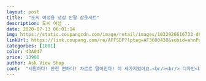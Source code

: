 ```yaml
---
layout: post 
title:  "도씨 여성용 냉감 반팔 잠옷세트" 
description: 도씨 여성 ..
date: 2020-07-13 06:01:14 
img: https://static.coupangcdn.com/image/retail/images/1032926616733-d69f00ef-5fd1-4b23-b049-e62d90b57b2f.jpg 
linkUrl: https://link.coupang.com/re/AFFSDP?lptag=AF3600438&subid=ahnPublicAsk&pageKey=1806924636&itemId=3074514188&vendorItemId=70641309410&traceid=V0-113-78278c09453fec8a 
categories: [1001] 
color: 43A047 
price: 13900 
author: Ask View Shop 
cont:  "시원하다! 완전 편하다! 차르르 떨어진다! 이 세가지였어요.<br/><br/> 디자인<br/> 박음질도 전체적으로 깔끔하고 괜찮아요.<br/><br/> 색상<br/> 재질<br/> 총평<br/>사이즈  키 165에 평소 66사이즈 입는데 잘 맞았어요.<br/> 허리도 편하고요.<br/><br/>가격을 생각하면 정말 득템한것 같아요.<br/><br/>가볍고, 예뻐요.<br/> 여름에 시원하게 입을 수 있을 만한 재질이에요.<br/><br/>검정색상을 골랐다면 모르겠는데 저는 핑쿠덕후라<br/>그래서 너무 우중충하지 않고 발랄한 이미지를 나타냅니다 ㅋ<br/>그래서 엄마, 시골에 계신 고모, 외숙모, 할머니 모두 사드리면 좋아하실 것 같아요.<br/><br/>그리고 일단 피부에 안 붙어요<br/>근데 전 그런 재질의 스타일과 옷을 집에서 즐겨 입거든요 ㅠㅠ<br/>꽉끼는 홈웨어 싫고 마냥 편한 옷을 원하시는 분들<br/>날이 좀 더 더워지면 애정템이 될것 같아요.<br/><br/>냉장고 바지 일명 냉바라고 불리는 시원한 소재의 옷들<br/>너무 짧은바지 입고 나가기 민망해서 긴바지 찾다가 시원해 보여서 구입했어요.<br/><br/>누구나 아는 그 시원한 원단의 재질이에요<br/>느낌이 너무 좋고 허리밴드도 34센치정도로 두꺼워서 배부분도 편해요.<br/><br/>도움이 되셨길 바래요 ^^<br/>디자인<br/>많은 후기가 그걸 입증합니다 ㅋㅋ<br/>말그대로 시원한 냉장고 느낌입니다<br/>무거운거 싫어하시는 분들께 딱이에요<br/>무게감<br/>밝은색이 아닌 보라색이 섞인 인디핑크라 생각하심 되셔요<br/>부담없이 입기 편한옷을 찾는 분들께<br/>블랙, 네이비색상 옷이 많아서 카키로 처음 사봤는데 생각보다 너무 예쁘네요.<br/><br/>블루베리 우유에 갈았을 때 색깔같은 느낌이랄까요? 분홍색과 보라색의 중간정도 되는것 같아요.<br/><br/>색상<br/>세상 가벼운 서타일입니다 ㅋㅋㅋ<br/>세상편한 이 옷 잠옷으로 입으니 세상 잠이 잘 오더라고요 ㅋㅋㅋ<br/>심지어 고무줄로 되어 있어서 사이즈 상관없이 입기 좋은 소재의 옷들은 죄다 꽃무늬의 화려한 패턴이더라고요<br/>아래, 위 세트라 세련되어 보여서 동네 외출할때도 입기 편해요.<br/><br/>아무리 집이라도 손님이 오시거나 택배아저씨가 오셨을때<br/>얇아서 그냥 봤을때는 비치지만<br/>여름에 입을 수 있는 시원한 소재로 마련했어요.<br/><br/>여름에 집에서 긴바지 입는거 딱 싫어해서 짧은바지가 많은편인데<br/>오히려 너무 환한 색깔이 아니라서 차분하고 좋았어요.<br/><br/>올레 이거다 싶더라고요<br/>올여름 한철 편하고 시원하게 잘 입을것 같아요<br/>옷이 가벼워서 어르신들도 좋아할 것 같아요.<br/>!<br/>유난히 더위를 잘 타시는 분들<br/>이 옷은 홈웨워용으로 더 맞는거 같아요<br/>인디핑크를 선택 ㅋㅋ<br/>일명 냉장고바지 원단에 약간의 빤짝임이 더해졌어요<br/>입고 있으면 시원함은 물론 가벼워서 더 좋아요<br/>입었을때 너무 밝은 속옷만 아니면 비침도 없어요.<br/><br/>입으니 완전 편하고 시원하고 세련되어 보여요!<br/>입자마자 느낌은<br/>잠옷으로 사긴 했지만 집앞에 잠깐 나갈때 입기에도 괜찮은것 같아요.<br/><br/>재질<br/>재질도 시원한데 통이 넓고 몸에 달라붙지 않아 더 시원하고 살랑거려서<br/>재질은 찰랑거리는 재질로 엄청 시원하고, 가벼워요.<br/><br/>저는 겨울에도 반팔을 입는 여자라<br/>저는 인디핑크로 했는데요<br/>젊은 사람들이 입으니 좀 더 세련된 느낌도 있고요.<br/>^^<br/>제가 여름에 운동할때 아디다스 반팔 자주 입는데, 그 정도로 얇고 가벼워서 통풍도 잘 될것 같아요.<br/><br/>처음 받았을때는 너무 홈웨어 느낌이 많이 나는게 아닌가 걱정했는데<br/>총평<br/>추천 합니다<br/>친정엄마도 하나 사드려야겠어요^^<br/>팔뚝살 다 커버해주고 길이는 167cm인데 발목 조금 더 위에 올라오네요.<br/><br/>핑크를 좋아하시는 분들은 바로 주문 꾹 하세요<br/>핑크색상 구매했는데 화면이랑 색상이 비슷한것 같기도하고, 약간 어두운것 같은 느낌도 있었어요.<br/><br/>하도 남편이 싫어하니 포기하고 있다가 발견한 이 옷!!<br/>하지만 평소 싫다는 말을 안하는 남편이 유일하게 극혐하는 것이 바로 꽃무늬 서타일의 냉장고바지입니다 ㅜㅜ<br/>" 
---
```

